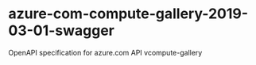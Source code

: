 # azure-com-compute-gallery-2019-03-01-swagger
OpenAPI specification for azure.com API vcompute-gallery
